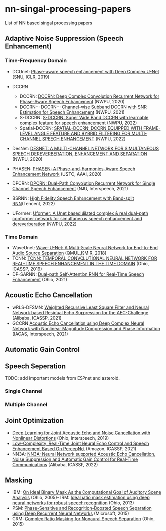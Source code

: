 # nn-singal-processing-papers
List of NN based singal processing papers

## Adaptive Noise Suppression (Speech Enhancement)

### Time-Frequency Domain

- DCUnet: [Phase-aware speech enhancement with Deep Complex U-Net](https://openreview.net/pdf?id=SkeRTsAcYm) (SNU, ICLR, 2019)
- DCCRN
    - DCCRN: [DCCRN: Deep Complex Convolution Recurrent Network for Phase-Aware Speech Enhancement](https://arxiv.org/pdf/2008.00264.pdf) (NWPU, 2020)
    - DCCRN+: [DCCRN+: Channel-wise Subband DCCRN with SNR Estimation for Speech Enhancement](https://arxiv.org/pdf/2106.08672.pdf) (NWPU, 2021)
    - S-DCCRN: [S-DCCRN: Super Wide Band DCCRN with learnable complex feature for speech enhancement](https://arxiv.org/pdf/2111.08387.pdf) (NWPU, 2022)
    - Spatial-DCCRN: [SPATIAL-DCCRN: DCCRN EQUIPPED WITH FRAME-LEVEL ANGLE FEATURE AND HYBRID FILTERING FOR MULTI-CHANNEL SPEECH ENHANCEMENT](https://arxiv.org/pdf/2210.08802.pdf) (NWPU, 2022)

- DesNet: [DESNET: A MULTI-CHANNEL NETWORK FOR SIMULTANEOUS SPEECH DEREVERBERATION, ENHANCEMENT AND SEPARATION](https://arxiv.org/pdf/2011.02131.pdf) (NWPU, 2020)
- PHASEN: [PHASEN: A Phase-and-Harmonics-Aware Speech Enhancement Network](https://arxiv.org/pdf/1911.04697.pdf) (USTC, AAAI, 2020)
- DPCRN: [DPCRN: Dual-Path Convolution Recurrent Network for Single Channel Speech Enhancement](https://arxiv.org/pdf/2107.05429.pdf) (NJU, Interspeech, 2021)
- BSRNN: [High Fidelity Speech Enhancement with Band-split RNN](https://arxiv.org/pdf/2212.00406.pdf)(Tencent, 2022)
- UFormer: [Uformer: A Unet based dilated complex & real dual-path conformer network for simultaneous speech enhancement and dereverberation](https://arxiv.org/pdf/2111.06015.pdf) (NWPU, 2022)

### Time Domain

- WaveUnet: [Wave-U-Net: A Multi-Scale Neural Network for End-to-End Audio Source Separation](https://arxiv.org/pdf/1806.03185.pdf) (QMUL,ISMIR, 2018)
- TCNN: [TCNN: TEMPORAL CONVOLUTIONAL NEURAL NETWORK FOR REAL-TIME SPEECH ENHANCEMENT IN THE TIME DOMAIN](https://web.cse.ohio-state.edu/~wang.77/papers/Pandey-Wang1.icassp19.pdf) (Ohio, ICASSP, 2019)
- DP-SARNN: [Dual-path Self-Attention RNN for Real-Time Speech Enhancement](https://arxiv.org/pdf/2010.12713.pdf) (Ohio, 2021)

## Acoustic Echo Cancellation

- wRLS-DFSMN: [Weighted Recursive Least Square Filter and Neural Network based Residual Echo Suppression for the AEC-Challenge](https://arxiv.org/pdf/2102.08551.pdf) (Alibaba, ICASSP, 2021)
- GCCRN [Acoustic Echo Cancellation using Deep Complex Neural Network with Nonlinear Magnitude Compression and Phase Information](https://www.isca-speech.org/archive/pdfs/interspeech_2021/peng21f_interspeech.pdf) (IACAS, Interspeech, 2021)


## Automatic Gain Control


## Speech Seperation

TODO: add important models from ESPnet and asteroid.

### Single Channel


### Multiple Channel


## Joint Optimization

- [Deep Learning for Joint Acoustic Echo and Noise Cancellation with Nonlinear Distortions](https://www.isca-speech.org/archive_v0/Interspeech_2019/pdfs/2651.pdf) (Ohio, Interspeech, 2019)
- [Low-Complexity, Real-Time Joint Neural Echo Control and Speech Enhancement Based On PercepNet](https://arxiv.org/pdf/2102.05245.pdf) (Amazon, ICASSP, 2021)
- NN3A: [NN3A: Neural Network supported Acoustic Echo Cancellation, Noise Suppression and Automatic Gain Control for Real-Time Communications](https://arxiv.org/pdf/2110.08437.pdf) (Alibaba, ICASSP, 2022)


## Masking

- IBM: [On Ideal Binary Mask As the Computational Goal of Auditory Scene Analysis](https://web.cse.ohio-state.edu/~wang.77/papers/Wang05.pdf) (Ohio, 2005)- IRM: [Ideal ratio mask estimation using deep neural networks for robust speech recognition](https://web.cse.ohio-state.edu/~wang.77/papers/Narayanan-Wang2.icassp13.pdf) (Ohio, 2013)
- PSM: [Phase-Sensitive and Recognition-Boosted Speech Separation using Deep Recurrent Neural Networks](https://www.researchgate.net/profile/Jonathan-Le-Roux/publication/308836384_Phase-Sensitive_and_Recognition-Boosted_Speech_Separation_using_Deep_Recurrent_Neural_Networks/links/58bde44545851591c5e9badb/Phase-Sensitive-and-Recognition-Boosted-Speech-Separation-using-Deep-Recurrent-Neural-Networks.pdf) (Microsoft, 2015)
- CRM: [Complex Ratio Masking for Monaural Speech Separation](http://web.cse.ohio-state.edu/~wang.77/papers/WWW.taslp16.pdf) (Ohio, 2015)
